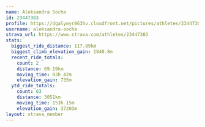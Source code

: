 ```yaml
---
name: Aleksandra Socha
id: 23447303
profile: https://dgalywyr863hv.cloudfront.net/pictures/athletes/23447303/14745546/4/large.jpg
username: aleksandra-socha
strava_url: https://www.strava.com/athletes/23447303
stats:
  biggest_ride_distance: 117.89km
  biggest_climb_elevation_gain: 1840.8m
  recent_ride_totals:
    count: 2
    distance: 69.19km
    moving_time: 03h 42m
    elevation_gain: 735m
  ytd_ride_totals:
    count: 63
    distance: 3051km
    moving_time: 153h 15m
    elevation_gain: 37203m
layout: strava_member
--- 
```

